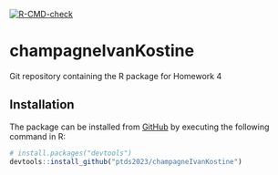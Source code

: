 <!-- badges: start -->
[![R-CMD-check](https://github.com/ptds2023/champagneZwick1121/actions/workflows/R-CMD-check.yaml/badge.svg)](https://github.com/ptds2023/champagneIvanKostine/actions/workflows/R-CMD-check.yaml)
<!-- badges: end -->

# champagneIvanKostine
Git repository containing the R package for Homework 4


## Installation

The package can be installed from [GitHub](https://github.com/) by executing the following command in R:

``` r
# install.packages("devtools")
devtools::install_github("ptds2023/champagneIvanKostine")
```
